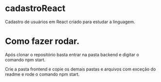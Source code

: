# cadastroReact
Cadastro de usuários em React criado para estudar a linguagem. 

# Como fazer rodar. 

Após clonar o repositório basta entrar na pasta backend e digitar o comando npm start.

Crie a pasta frontend e copie os demais pastas e arquivos com exceção do readme e rode o comando npm start.

